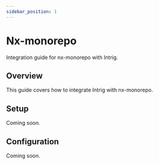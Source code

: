 ```yaml
---
sidebar_position: 1
---
```


# Nx-monorepo

Integration guide for nx-monorepo with Intrig.

## Overview

This guide covers how to integrate Intrig with nx-monorepo.

## Setup

Coming soon.

## Configuration

Coming soon.
